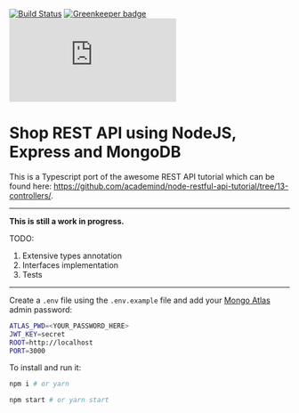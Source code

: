 [![Build Status](https://travis-ci.org/scriptex/node-rest-api.svg?branch=master)](https://travis-ci.org/scriptex/node-rest-api)
[![Greenkeeper badge](https://badges.greenkeeper.io/scriptex/node-rest-api.svg)](https://greenkeeper.io/)
[![Analytics](https://ga-beacon.appspot.com/UA-83446952-1/github.com/scriptex/node-rest-api/README.md)](https://github.com/scriptex/node-rest-api/)

# Shop REST API using NodeJS, Express and MongoDB

This is a Typescript port of the awesome REST API tutorial which can be found here: https://github.com/academind/node-restful-api-tutorial/tree/13-controllers/.

-----

**This is still a work in progress.**

TODO:
1. Extensive types annotation
2. Interfaces implementation
3. Tests

-----

Create a `.env` file using the `.env.example` file and add your [Mongo Atlas](https://www.mongodb.com/cloud/atlas) admin password:

```sh
ATLAS_PWD=<YOUR_PASSWORD_HERE>
JWT_KEY=secret
ROOT=http://localhost
PORT=3000
```

To install and run it:

```sh
npm i # or yarn

npm start # or yarn start
```
